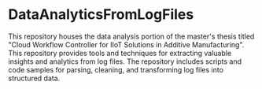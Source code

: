 # DataAnalyticsFromLogFiles
This repository houses the data analysis portion of the master's thesis titled "Cloud Workflow Controller for IIoT Solutions in Additive Manufacturing". This repository provides tools and techniques for extracting valuable insights and analytics from log files. The repository includes scripts and code samples for parsing, cleaning, and transforming log files into structured data.

